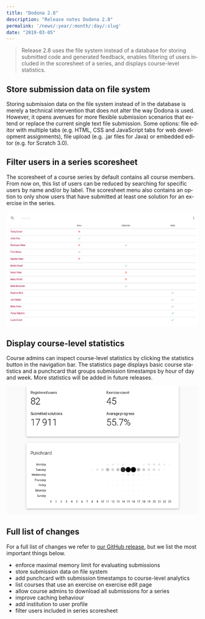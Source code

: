 ```yaml
---
title: "Dodona 2.8"
description: "Release notes Dodona 2.8"
permalink: '/news/:year/:month/:day/:slug'
date: "2019-03-05"
---
```


<NewsHeader :title="$frontmatter.title" :date="$frontmatter.date" lang="en" />

> Release 2.8 uses the file system instead of a database for storing submitted code and generated feedback, enables filtering of users included in the scoresheet of a series, and displays course-level statistics.

## Store submission data on file system

Storing submission data on the file system instead of in the database is merely a technical intervention that does not alter the way Dodona is used. However, it opens avenues for more flexible submission scenarios that extend or replace the current single text file submission. Some options: file editor with multiple tabs (e.g. HTML, CSS and JavaScript tabs for web development assignments), file upload (e.g. .jar files for Java) or embedded editor (e.g. for Scratch 3.0).

## Filter users in a series scoresheet

The scoresheet of a course series by default contains all course members. From now on, this list of users can be reduced by searching for specific users by name and/or by label. The scoresheet menu also contains an option to only show users that have submitted at least one solution for an exercise in the series.

![status overview](./statusoverzicht.png)

## Display course-level statistics
 
Course admins can inspect course-level statistics by clicking the statistics button in the navigation bar. The statistics page displays basic course statistics and a punchcard that groups submission timestamps by hour of day and week. More statistics will be added in future releases.

![course stats](./course-stats.png)

## Full list of changes

For a full list of changes we refer to [our GitHub release](https://github.com/dodona-edu/dodona/releases/tag/2.8), but we list the most important things below.

*   enforce maximal memory limit for evaluating submissions
*   store submission data on file system
*   add punchcard with submission timestamps to course-level analytics
*   list courses that use an exercise on exercise edit page
*   allow course admins to download all submissions for a series
*   improve caching behaviour
*   add institution to user profile
*   filter users included in series scoresheet
